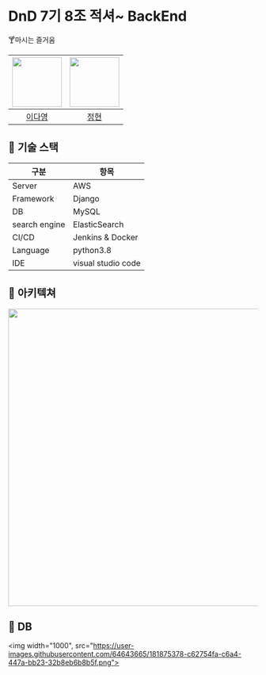 # DnD 7기 8조 적셔~ BackEnd
🍸마시는 즐거움   

| [<img src="https://github.com/youngDaLee.png" width="100">](https://github.com/youngDaLee) | [<img src="https://github.com/dvlops87.png" width="100">](https://github.com/dvlops87) |
| :--------: | :--------: |
| [이다영](https://github.com/youngDaLee) | [정현](https://github.com/dvlops87) |


## 🍹 기술 스택
|구분|항목|
|---|---|
|Server|AWS|
|Framework|Django|
|DB|MySQL|
|search engine|ElasticSearch|
|CI/CD|Jenkins & Docker|
|Language|python3.8|
|IDE|visual studio code|

## 🥃 아키텍쳐
<img width="600" src="https://user-images.githubusercontent.com/64643665/179388018-c254d7cc-629b-40dd-bcc9-e909a8605f30.png">


## 🥃 DB
<img width="1000", src="https://user-images.githubusercontent.com/64643665/181875378-c62754fa-c6a4-447a-bb23-32b8eb6b8b5f.png">